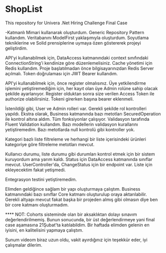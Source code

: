 # ShopList
This repository for Univera .Net Hiring Challenge Final Case 

-Katmanlı Mimari kullanarak oluşturdum. Generic Repository Pattern kullandım. Veritabanını ModelFirst yaklaşımıyla oluşturdum.
Soyutlama tekniklerine ve Solid prensiplerine uymaya özen göstererek projeyi geliştirdim. 

API'yi kullanabilmek için, DataAccess katmanındaki context sınıfındaki ConnectionString'i kendinize göre düzenlemelisiniz. Cache yönetimi için Redis kullandım. Proje başlatılmadan önce
bilgisayarınızdan Redis Server açılmalı. Token doğrulaması için JWT Bearer kullandım. 

API'yi kullanabilmek için, önce register olmalısınız. Üye yetkilendirme işlemini yetiştiremediğim için, her kayıt olan üye Admin rolüne sahip olacak şekilde ayarlanıyor. 
Register olduktan sonra size verilen Access Token ile authorize olabilirsiniz. Tokeni girerken başına bearer eklenmeli. 

İstenildiği gibi, User ve Admin rolleri var. Gerekli şekilde rol kontrolleri yapıldı. Ekstra olarak, Business katmanında bazı metotları SecuredOperation ile kontrol
altına aldım. Tüm fonksiyonlar çalışıyor. Validasyon tarafında Fluent Validation kullandım. Bazı modellerin validasyon kurallarını yetiştiremedim. Bazı metotlarda
null kontrolü gibi kontroller yok.

Kategori bazlı liste filtreleme ve herhangi bir liste içerisindeki ürünleri kategoriye göre filtreleme metotları mevcut.

Kullanıcı durumu, liste durumu gibi durumları kontrol etmek için bir sistem kuruyordum ama yarım kaldı. Status için DataAccess katmanında sınıflar mevcut. UserController'da, ChangeStatus için bir endpoint var. Liste için ekleyecektim fakat yetişmedi.

Entegrasyon testini yetiştiremedim. 

Elimden geldiğince sağlam bir yapı oluşturmaya çalıştım. Business katmanındaki bazı sınıflar Core katmanı oluşturulup oraya aktarılabilir. Gerekli altyapı mevcut fakat 
başka bir projeden almış gibi olmasın diye ben bir core katmanı oluşturmadım. 

**** NOT: Cohorts sisteminde olan bir aksaklıktan dolayı sınavım değerlendirilmemiş. Bunun sonucunda, bir üst değerlendirmeye yani final case aşamasına 21Şubat'ta katılabildim.
Bir haftada elimden gelenin en iyisini, en kalitelisini yapmaya çalıştım. 

Sunum videom biraz uzun oldu, vakit ayırdığınız için teşekkür eder, iyi çalışmalar dilerim.
